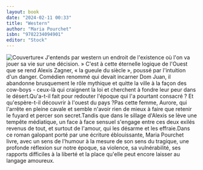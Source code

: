 ```yaml
---
layout: book
date: "2024-02-11 00:33"
title: "Western"
author: "Maria Pourchet"
isbn: "9782234094901"
editor: "Stock"
---
```

![Couverture](/img/9782234094901.jpeg)« J'entends par western un endroit de l'existence où l'on va jouer sa vie sur une décision. »  C'est à cette éternelle logique de l'Ouest que se rend Alexis Zagner, « la gueule du siècle », poussé par l'intuition d'un danger. Comédien renommé qui devait incarner Dom Juan, il abandonne brusquement le rôle mythique et quitte la ville à la façon des cow-boys - ceux-là qui craignent la loi et cherchent à fondre leur peur dans le désert.Qu'a-t-il fait pour redouter l'époque qui l'a pourtant consacré ? Et qu'espère-t-il découvrir à l'ouest du pays ?Pas cette femme, Aurore, qui l'arrête en pleine cavale et semble n'avoir rien de mieux à faire que retenir le fuyard et percer son secret.Tandis que dans le sillage d'Alexis se lève une tempête médiatique, un face à face sensuel s'engage entre ces deux exilés revenus de tout, et surtout de l'amour, qui les désarme et les effraie.Dans ce roman galopant porté par une écriture éblouissante, Maria Pourchet livre, avec un sens de l'humour à la mesure de son sens du tragique, une profonde réflexion sur notre époque, sa violence, sa vulnérabilité, ses rapports difficiles à la liberté et la place qu'elle peut encore laisser au langage amoureux.